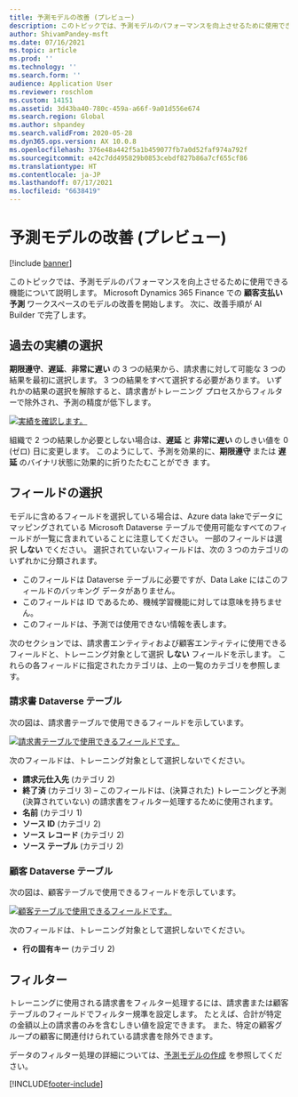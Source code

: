 ```yaml
---
title: 予測モデルの改善 (プレビュー)
description: このトピックでは、予測モデルのパフォーマンスを向上させるために使用できる機能について説明します。
author: ShivamPandey-msft
ms.date: 07/16/2021
ms.topic: article
ms.prod: ''
ms.technology: ''
ms.search.form: ''
audience: Application User
ms.reviewer: roschlom
ms.custom: 14151
ms.assetid: 3d43ba40-780c-459a-a66f-9a01d556e674
ms.search.region: Global
ms.author: shpandey
ms.search.validFrom: 2020-05-28
ms.dyn365.ops.version: AX 10.0.8
ms.openlocfilehash: 376e48a442f5a1b459077fb7a0d52faf974a792f
ms.sourcegitcommit: e42c7dd495829b0853cebdf827b86a7cf655cf86
ms.translationtype: HT
ms.contentlocale: ja-JP
ms.lasthandoff: 07/17/2021
ms.locfileid: "6638419"
---
```

# <a name="improve-the-prediction-model-preview"></a>予測モデルの改善 (プレビュー)

[!include [banner](../includes/banner.md)]

このトピックでは、予測モデルのパフォーマンスを向上させるために使用できる機能について説明します。 Microsoft Dynamics 365 Finance での  **顧客支払い予測** ワークスペースのモデルの改善を開始します。 次に、改善手順が AI Builder で完了します。

## <a name="select-historical-outcomes"></a>過去の実績の選択

**期限遵守**、**遅延**、**非常に遅い** の 3 つの結果から、請求書に対して可能な 3 つの結果を最初に選択します。 3 つの結果をすべて選択する必要があります。 いずれかの結果の選択を解除すると、請求書がトレーニング プロセスからフィルターで除外され、予測の精度が低下します。

[![実績を確認します。](./media/confirm-3-outcomes.png)](./media/confirm-3-outcomes.png)

組織で 2 つの結果しか必要としない場合は、**遅延** と **非常に遅い** のしきい値を 0 (ゼロ) 日に変更します。 このようにして、予測を効果的に、**期限遵守** または **遅延** のバイナリ状態に効果的に折りたたむことができ ます。

## <a name="select-fields"></a>フィールドの選択

モデルに含めるフィールドを選択している場合は、Azure data lakeでデータにマッピングされている Microsoft Dataverse テーブルで使用可能なすべてのフィールドが一覧に含まれていることに注意してください。 一部のフィールドは選択 **しない** でください。 選択されていないフィールドは、次の 3 つのカテゴリのいずれかに分類されます。

- このフィールドは Dataverse テーブルに必要ですが、Data Lake にはこのフィールドのバッキング データがありません。
- このフィールドは ID であるため、機械学習機能に対しては意味を持ちません。
- このフィールドは、予測では使用できない情報を表します。

次のセクションでは、請求書エンティティおよび顧客エンティティに使用できるフィールドと、トレーニング対象として選択 **しない** フィールドを示します。 これらの各フィールドに指定されたカテゴリは、上の一覧のカテゴリを参照します。
 
### <a name="invoice-dataverse-table"></a>請求書 Dataverse テーブル

次の図は、請求書テーブルで使用できるフィールドを示しています。

[![請求書テーブルで使用できるフィールドです。](./media/available-fields.png)](./media/available-fields.png)

次のフィールドは、トレーニング対象として選択しないでください。

- **請求元仕入先** (カテゴリ 2)
- **終了済** (カテゴリ 3) – このフィールドは、(決算された) トレーニングと予測 (決算されていない) の請求書をフィルター処理するために使用されます。
- **名前** (カテゴリ 1)
- **ソース ID** (カテゴリ 2)
- **ソース レコード** (カテゴリ 2)
- **ソース テーブル** (カテゴリ 2)

### <a name="customer-dataverse-table"></a>顧客 Dataverse テーブル

次の図は、顧客テーブルで使用できるフィールドを示しています。

[![顧客テーブルで使用できるフィールドです。](./media/related-entities.png)](./media/related-entities.png)

次のフィールドは、トレーニング対象として選択しないでください。

- **行の固有キー** (カテゴリ 2)

## <a name="filters"></a>フィルター

トレーニングに使用される請求書をフィルター処理するには、請求書または顧客テーブルのフィールドでフィルター規準を設定します。 たとえば、合計が特定の金額以上の請求書のみを含むしきい値を設定できます。 また、特定の顧客グループの顧客に関連付けられている請求書を除外できます。

データのフィルター処理の詳細については、[予測モデルの作成](https://docs.microsoft.com/ai-builder/prediction-create-model#filter-your-data) を参照してください。

[!INCLUDE[footer-include](../../includes/footer-banner.md)]
